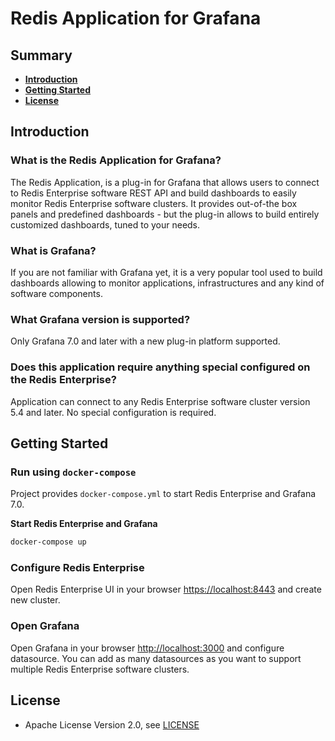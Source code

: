 # Redis Application for Grafana

## Summary

- [**Introduction**](#introduction)
- [**Getting Started**](#getting-started)
- [**License**](#license)

## Introduction

### What is the Redis Application for Grafana?

The Redis Application, is a plug-in for Grafana that allows users to connect to Redis Enterprise software REST API and build dashboards to easily monitor Redis Enterprise software clusters. It provides out-of-the box panels and predefined dashboards - but the plug-in allows to build entirely customized dashboards, tuned to your needs.

### What is Grafana?

If you are not familiar with Grafana yet, it is a very popular tool used to build dashboards allowing to monitor applications, infrastructures and any kind of software components.

### What Grafana version is supported?

Only Grafana 7.0 and later with a new plug-in platform supported.

### Does this application require anything special configured on the Redis Enterprise?

Application can connect to any Redis Enterprise software cluster version 5.4 and later. No special configuration is required.

## Getting Started

### Run using `docker-compose`

Project provides `docker-compose.yml` to start Redis Enterprise and Grafana 7.0.

**Start Redis Enterprise and Grafana**

```bash
docker-compose up
```

### Configure Redis Enterprise

Open Redis Enterprise UI in your browser [https://localhost:8443](https://localhost:8443) and create new cluster.

### Open Grafana

Open Grafana in your browser [http://localhost:3000](http://localhost:3000) and configure datasource. You can add as many datasources as you want to support multiple Redis Enterprise software clusters.

## License

- Apache License Version 2.0, see [LICENSE](LICENSE)
